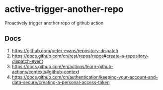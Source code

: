 # active-trigger-another-repo
Proactively trigger another repo of github action

## Docs
1. https://github.com/peter-evans/repository-dispatch
2. https://docs.github.com/cn/rest/repos/repos#create-a-repository-dispatch-event
3. https://docs.github.com/en/actions/learn-github-actions/contexts#github-context
4. https://docs.github.com/cn/authentication/keeping-your-account-and-data-secure/creating-a-personal-access-token